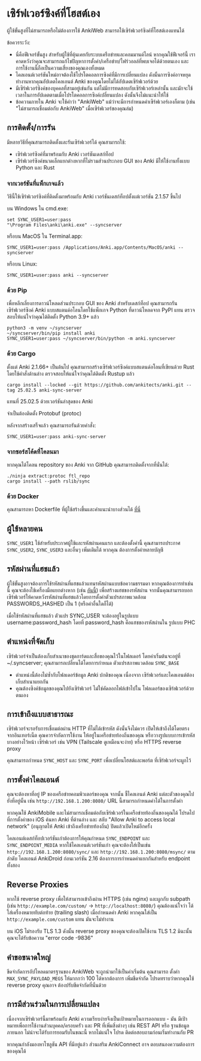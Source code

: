 # เซิร์ฟเวอร์ซิงค์ที่โฮสต์เอง

ผู้ใช้ขั้นสูงที่ไม่สามารถหรือไม่ต้องการใช้ AnkiWeb สามารถใช้เซิร์ฟเวอร์ซิงค์ที่โฮสต์เองแทนได้

ข้อควรระวัง:

- นี่คือฟีเจอร์ขั้นสูง สำหรับผู้ใช้ที่คุ้นเคยกับระบบเครือข่ายและคอมมานด์ไลน์ หากคุณใช้ฟีเจอร์นี้ เราคาดหวังว่าคุณจะสามารถแก้ไขปัญหาการตั้งค่า/เครือข่าย/ไฟร์วอลล์ที่พบเจอได้ด้วยตนเอง และการใช้งานนี้ถือเป็นความเสี่ยงของคุณเองทั้งหมด
- ไคลเอนต์เวอร์ชันใหม่อาจต้องใช้โปรโตคอลการซิงค์ที่มีการเปลี่ยนแปลง ดังนั้นการซิงค์อาจหยุดทำงานหากคุณอัปเดตไคลเอนต์ Anki ของคุณโดยไม่ได้อัปเดตเซิร์ฟเวอร์ด้วย
- มีเซิร์ฟเวอร์ซิงค์ของบุคคลที่สามอยู่เช่นกัน แต่ไม่มีการทดสอบกับเซิร์ฟเวอร์เหล่านั้น และมักจะใช้เวลาในการอัปเดตตามเมื่อโปรโตคอลการซิงค์เปลี่ยนแปลง ดังนั้นจึงไม่แนะนำให้ใช้
- ข้อความภายใน Anki จะใช้คำว่า "AnkiWeb" แม้ว่าจะมีการกำหนดค่าเซิร์ฟเวอร์เองก็ตาม (เช่น "ไม่สามารถเชื่อมต่อกับ AnkiWeb" เมื่อเซิร์ฟเวอร์ของคุณล่ม)

## การติดตั้ง/การรัน

มีหลายวิธีที่คุณสามารถติดตั้งและรันเซิร์ฟเวอร์ได้ คุณสามารถใช้:

- เซิร์ฟเวอร์ซิงค์ที่มาพร้อมกับ Anki เวอร์ชันเดสก์ท็อป
- เซิร์ฟเวอร์ซิงค์ขนาดเล็กแยกต่างหากที่ไม่รวมส่วนประกอบ GUI ของ Anki มีให้ใช้งานทั้งแบบ Python และ Rust

### จากเวอร์ชันที่แพ็กเกจแล้ว

วิธีนี้ใช้เซิร์ฟเวอร์ซิงค์ที่ติดตั้งมาพร้อมกับ Anki เวอร์ชันเดสก์ท็อปตั้งแต่เวอร์ชัน 2.1.57 ขึ้นไป

บน Windows ใน cmd.exe:

```
set SYNC_USER1=user:pass
"\Program Files\anki\anki.exe" --syncserver
```

หรือบน MacOS ใน Terminal.app:

```
SYNC_USER1=user:pass /Applications/Anki.app/Contents/MacOS/anki --syncserver
```

หรือบน Linux:

```
SYNC_USER1=user:pass anki --syncserver
```

### ด้วย Pip

เพื่อหลีกเลี่ยงการดาวน์โหลดส่วนประกอบ GUI ของ Anki สำหรับเดสก์ท็อป คุณสามารถรันเซิร์ฟเวอร์ซิงค์ Anki แบบสแตนด์อโลนโดยใช้แพ็กเกจ Python ที่ดาวน์โหลดจาก PyPI แทน
ตรวจสอบให้แน่ใจว่าคุณได้ติดตั้ง Python 3.9+ แล้ว

```
python3 -m venv ~/syncserver
~/syncserver/bin/pip install anki
SYNC_USER1=user:pass ~/syncserver/bin/python -m anki.syncserver
```

### ด้วย Cargo

ตั้งแต่ Anki 2.1.66+ เป็นต้นไป คุณสามารถสร้างเซิร์ฟเวอร์ซิงค์แบบสแตนด์อโลนที่เขียนด้วย Rust โดยใช้คำสั่งด้านล่าง
ตรวจสอบให้แน่ใจว่าคุณได้ติดตั้ง Rustup แล้ว

```
cargo install --locked --git https://github.com/ankitects/anki.git --tag 25.02.5 anki-sync-server
```

แทนที่ 25.02.5 ด้วยเวอร์ชันล่าสุดของ Anki

จำเป็นต้องติดตั้ง Protobuf (protoc)

หลังจากสร้างเสร็จแล้ว คุณสามารถรันด้วยคำสั่ง:

```
SYNC_USER1=user:pass anki-sync-server
```

### จากซอร์สโค้ดที่โคลนมา

หากคุณได้โคลน repository ของ Anki จาก GitHub คุณสามารถติดตั้งจากที่นั่นได้:

```
./ninja extract:protoc ftl_repo
cargo install --path rslib/sync
```

### ด้วย Docker

คุณสามารถหา Dockerfile ที่ผู้ใช้สร้างขึ้นและคำแนะนำบางส่วนได้
[ที่นี่](https://github.com/ankitects/anki/tree/main/docs/syncserver)

## ผู้ใช้หลายคน

`SYNC_USER1` ใช้สำหรับประกาศผู้ใช้และรหัสผ่านคนแรก และต้องตั้งค่านี้
คุณสามารถประกาศ `SYNC_USER2`, `SYNC_USER3` และอื่นๆ เพิ่มเติมได้ หากคุณ
ต้องการตั้งค่าหลายบัญชี

## รหัสผ่านที่แฮชแล้ว

ผู้ใช้ขั้นสูงอาจต้องการใช้รหัสผ่านที่แฮชแล้วแทนรหัสผ่านแบบข้อความธรรมดา
หากคุณต้องการทำเช่นนี้ คุณจะต้องใช้เครื่องมือแยกต่างหาก (เช่น
[อันนี้](https://git.sr.ht/~laalsaas/pbkdf2-password-hash)) เพื่อสร้างแฮชของรหัสผ่าน จากนั้นคุณสามารถบอกเซิร์ฟเวอร์ให้คาดหวังรหัสผ่านที่แฮชแล้วโดยการตั้งค่าตัวแปรสภาพแวดล้อม PASSWORDS_HASHED เป็น 1 (หรือค่าอื่นใดก็ได้)

เมื่อใช้รหัสผ่านที่แฮชแล้ว ตัวแปร SYNC_USER จะต้องอยู่ในรูปแบบ
username:password_hash โดยที่ password_hash คือแฮชของรหัสผ่านใน
รูปแบบ PHC

## ตำแหน่งที่จัดเก็บ

เซิร์ฟเวอร์จำเป็นต้องเก็บสำเนาของชุดการ์ดและสื่อของคุณไว้ในโฟลเดอร์
โดยค่าเริ่มต้นจะอยู่ที่ ~/.syncserver; คุณสามารถเปลี่ยนได้โดยการกำหนด
ตัวแปรสภาพแวดล้อม `SYNC_BASE`

- ตำแหน่งนี้ต้องไม่ซ้ำกับโฟลเดอร์ข้อมูล Anki ปกติของคุณ เนื่องจาก
  เซิร์ฟเวอร์และไคลเอนต์ต้องเก็บสำเนาแยกกัน
- คุณต้องซิงค์ข้อมูลของคุณไปยังเซิร์ฟเวอร์ ไม่ใช่คัดลอกไฟล์เข้าไปใน
  โฟลเดอร์ของเซิร์ฟเวอร์ด้วยตนเอง

## การเข้าถึงแบบสาธารณะ

เซิร์ฟเวอร์จะรอรับการเชื่อมต่อผ่าน HTTP ที่ไม่ได้เข้ารหัส ดังนั้นจึงไม่ควร
เปิดให้เข้าถึงได้โดยตรงจากอินเทอร์เน็ต คุณควรจำกัดการใช้งาน
ให้อยู่ในเครือข่ายท้องถิ่นของคุณ หรือวางรูปแบบการเข้ารหัสบางอย่างไว้หน้า
เซิร์ฟเวอร์ เช่น VPN (Tailscale ดูเหมือนจะง่าย) หรือ HTTPS
reverse proxy

คุณสามารถกำหนด `SYNC_HOST` และ `SYNC_PORT` เพื่อเปลี่ยนโฮสต์และพอร์ต
ที่เซิร์ฟเวอร์จะผูกไว้

## การตั้งค่าไคลเอนต์

คุณจะต้องหาที่อยู่ IP ของเครือข่ายคอมพิวเตอร์ของคุณ จากนั้น
ชี้ไคลเอนต์ Anki แต่ละตัวของคุณไปยังที่อยู่นั้น เช่น `http://192.168.1.200:8080/` URL นี้สามารถกำหนดค่าได้ในการตั้งค่า

หากคุณใช้ AnkiMobile และไม่สามารถเชื่อมต่อกับเซิร์ฟเวอร์ในเครือข่ายท้องถิ่นของคุณได้
โปรดไปที่การตั้งค่าของ iOS ค้นหา Anki ที่ด้านล่าง และ
สลับ "Allow Anki to access local network" (อนุญาตให้ Anki เข้าถึงเครือข่ายท้องถิ่น) ปิดแล้วเปิดใหม่อีกครั้ง

ไคลเอนต์เดสก์ท็อปเวอร์ชันเก่าต้องการให้คุณกำหนด `SYNC_ENDPOINT` และ
`SYNC_ENDPOINT_MEDIA` หากใช้ไคลเอนต์เวอร์ชันเก่า คุณจะต้องใส่เป็นเช่น
`http://192.168.1.200:8080/sync/` และ `http://192.168.1.200:8080/msync/`
ตามลำดับ ไคลเอนต์ AnkiDroid ก่อนเวอร์ชัน 2.16 ต้องการการกำหนดค่าแยกกันสำหรับ
endpoint ทั้งสอง

## Reverse Proxies

หากใช้ reverse proxy เพื่อให้สามารถเข้าถึงผ่าน HTTPS (เช่น nginx) และผูกกับ subpath
(เช่น `http://example.com/custom/` -> `http://localhost:8080/`) คุณต้องแน่ใจว่า
ได้ใส่เครื่องหมายทับต่อท้าย (trailing slash) เมื่อกำหนดค่า Anki หากคุณใส่เป็น `http://example.com/custom`
แทน มันจะไม่ทำงาน

บน iOS ไม่รองรับ TLS 1.3 ดังนั้น reverse proxy ของคุณจะต้องเปิดใช้งาน TLS 1.2
มิฉะนั้นคุณจะได้รับข้อความ "error code -9836"

## คำขอขนาดใหญ่

ขีดจำกัดการอัปโหลดมาตรฐานของ AnkiWeb จะถูกนำมาใช้เป็นค่าเริ่มต้น คุณสามารถ
ตั้งค่า `MAX_SYNC_PAYLOAD_MEGS` ให้มากกว่า 100 ได้หากต้องการ
เพิ่มขีดจำกัด โปรดทราบว่าหากคุณใช้ reverse proxy คุณอาจ
ต้องปรับขีดจำกัดที่นั่นด้วย

## การมีส่วนร่วมในการเปลี่ยนแปลง

เนื่องจากเซิร์ฟเวอร์นี้มาพร้อมกับ Anki ความเรียบง่ายจึงเป็นเป้าหมายในการออกแบบ - มัน
มีเป้าหมายเพื่อการใช้งานส่วนบุคคล/ครอบครัว และ PR ที่เพิ่มสิ่งต่างๆ เช่น REST API หรือ
ฐานข้อมูลภายนอก ไม่น่าจะได้รับการยอมรับในขณะนี้ หากไม่แน่ใจ โปรด
ติดต่อสอบถามก่อนเริ่มทำงานกับ PR

หากคุณกำลังมองหาโซลูชัน API ที่มีอยู่แล้ว ส่วนเสริม AnkiConnect อาจ
ตอบสนองความต้องการของคุณได้